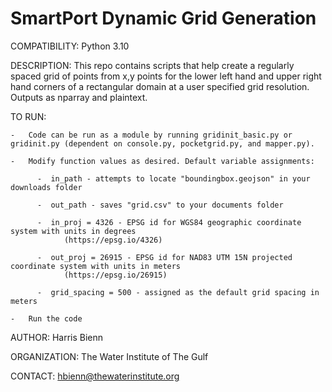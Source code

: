 # SmartPort Dynamic Grid Generation
COMPATIBILITY:  Python 3.10

DESCRIPTION:    This repo contains scripts that help create a regularly spaced grid of points from x,y points for the lower left hand and upper
right hand corners of a rectangular domain at a user specified grid resolution. Outputs as nparray and plaintext.

TO RUN:

    -   Code can be run as a module by running gridinit_basic.py or gridinit.py (dependent on console.py, pocketgrid.py, and mapper.py). 

    -   Modify function values as desired. Default variable assignments:
          
          -  in_path - attempts to locate "boundingbox.geojson" in your downloads folder
          
          -  out_path - saves "grid.csv" to your documents folder
          
          -  in_proj = 4326 - EPSG id for WGS84 geographic coordinate system with units in degrees
                (https://epsg.io/4326)
          
          -  out_proj = 26915 - EPSG id for NAD83 UTM 15N projected coordinate system with units in meters
                (https://epsg.io/26915)
          
          -  grid_spacing = 500 - assigned as the default grid spacing in meters
    
    -   Run the code

AUTHOR:         Harris Bienn

ORGANIZATION:   The Water Institute of The Gulf

CONTACT:        hbienn@thewaterinstitute.org
